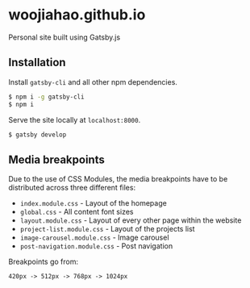 # woojiahao.github.io

Personal site built using Gatsby.js

## Installation

Install `gatsby-cli` and all other npm dependencies.

```bash
$ npm i -g gatsby-cli
$ npm i
```

Serve the site locally at `localhost:8000`.

```bash
$ gatsby develop
```

## Media breakpoints

Due to the use of CSS Modules, the media breakpoints have to be distributed across three different files:

- `index.module.css` - Layout of the homepage
- `global.css` - All content font sizes
- `layout.module.css` - Layout of every other page within the website
- `project-list.module.css` - Layout of the projects list
- `image-carousel.module.css` - Image carousel 
- `post-navigation.module.css` - Post navigation

Breakpoints go from:

```
420px -> 512px -> 768px -> 1024px
```
